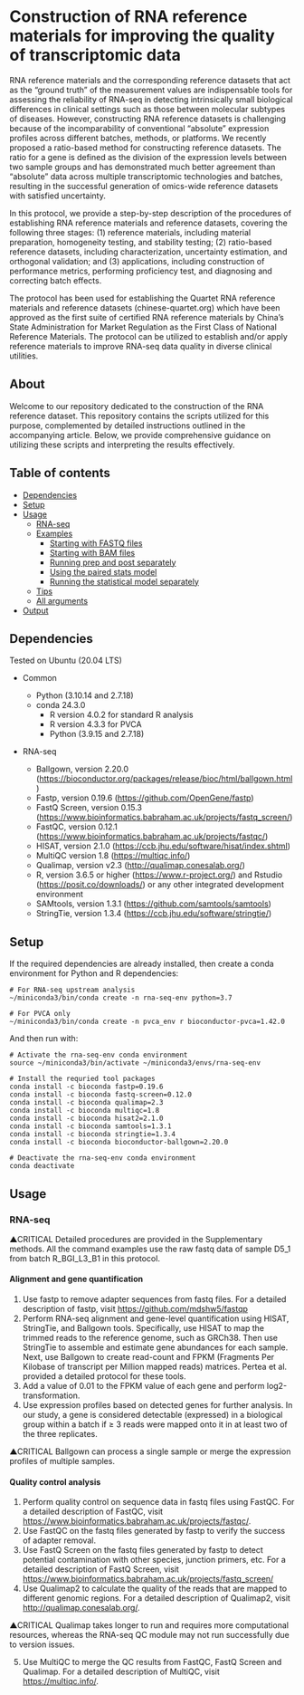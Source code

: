 # Construction of RNA reference materials for improving the quality of transcriptomic data

RNA reference materials and the corresponding reference datasets that act as the “ground truth” of the measurement values are indispensable tools for assessing the reliability of RNA-seq in detecting intrinsically small biological differences in clinical settings such as those between molecular subtypes of diseases. However, constructing RNA reference datasets is challenging because of the incomparability of conventional “absolute” expression profiles across different batches, methods, or platforms. We recently proposed a ratio-based method for constructing reference datasets. The ratio for a gene is defined as the division of the expression levels between two sample groups and has demonstrated much better agreement than “absolute” data across multiple transcriptomic technologies and batches, resulting in the successful generation of omics-wide reference datasets with satisfied uncertainty.

In this protocol, we provide a step-by-step description of the procedures of establishing RNA reference materials and reference datasets, covering the following three stages: (1) reference materials, including material preparation, homogeneity testing, and stability testing; (2) ratio-based reference datasets, including characterization, uncertainty estimation, and orthogonal validation; and (3) applications, including construction of performance metrics, performing proficiency test, and diagnosing and correcting batch effects.

The protocol has been used for establishing the Quartet RNA reference materials and reference datasets (chinese-quartet.org) which have been approved as the first suite of certified RNA reference materials by China’s State Administration for Market Regulation as the First Class of National Reference Materials. The protocol can be utilized to establish and/or apply reference materials to improve RNA-seq data quality in diverse clinical utilities.

## About

Welcome to our repository dedicated to the construction of the RNA reference dataset. This repository contains the scripts utilized for this purpose, complemented by detailed instructions outlined in the accompanying article. Below, we provide comprehensive guidance on utilizing these scripts and interpreting the results effectively.

## Table of contents

- [Dependencies](#dependencies)
- [Setup](#setup)
- [Usage](#usage)
  * [RNA-seq](#RNA-seq)
  * [Examples](#examples)
    + [Starting with FASTQ files](#starting-with-fastq-files)
    + [Starting with BAM files](#starting-with-bam-files)
    + [Running prep and post separately](#running-prep-and-post-separately)
    + [Using the paired stats model](#using-the-paired-stats-model)
    + [Running the statistical model separately](#running-the-statistical-model-separately)
  * [Tips](#tips)
  * [All arguments](#all-arguments)
- [Output](#output)

## Dependencies

Tested on Ubuntu (20.04 LTS)
- Common
  - Python (3.10.14 and 2.7.18)
  - conda 24.3.0
    - R version 4.0.2 for standard R analysis
    - R version 4.3.3 for PVCA
    - Python (3.9.15 and 2.7.18)

- RNA-seq
  - Ballgown, version 2.20.0 (https://bioconductor.org/packages/release/bioc/html/ballgown.html)
  - Fastp, version 0.19.6 (https://github.com/OpenGene/fastp)
  - FastQ Screen, version 0.15.3 (https://www.bioinformatics.babraham.ac.uk/projects/fastq_screen/)
  - FastQC, version 0.12.1 (https://www.bioinformatics.babraham.ac.uk/projects/fastqc/)
  - HISAT, version 2.1.0 (https://ccb.jhu.edu/software/hisat/index.shtml)
  - MultiQC version 1.8 (https://multiqc.info/)
  - Qualimap, version v2.3 (http://qualimap.conesalab.org/)
  - R, version 3.6.5 or higher (https://www.r-project.org/) and Rstudio (https://posit.co/downloads/) or any other integrated development environment
  - SAMtools, version 1.3.1 (https://github.com/samtools/samtools)
  - StringTie, version 1.3.4 (https://ccb.jhu.edu/software/stringtie/)


## Setup

If the required dependencies are already installed, then create a conda environment for Python and R dependencies:
```
# For RNA-seq upstream analysis
~/miniconda3/bin/conda create -n rna-seq-env python=3.7

# For PVCA only
~/miniconda3/bin/conda create -n pvca_env r bioconductor-pvca=1.42.0
```

And then run with:
```
# Activate the rna-seq-env conda environment
source ~/miniconda3/bin/activate ~/miniconda3/envs/rna-seq-env

# Install the requried tool packages
conda install -c bioconda fastp=0.19.6
conda install -c bioconda fastq-screen=0.12.0
conda install -c bioconda qualimap=2.3
conda install -c bioconda multiqc=1.8
conda install -c bioconda hisat2=2.1.0
conda install -c bioconda samtools=1.3.1
conda install -c bioconda stringtie=1.3.4
conda install -c bioconda bioconductor-ballgown=2.20.0

# Deactivate the rna-seq-env conda environment
conda deactivate
```

## Usage
### RNA-seq
▲CRITICAL Detailed procedures are provided in the Supplementary methods. All the command examples use the raw fastq data of sample D5_1 from batch R_BGI_L3_B1 in this protocol.
#### Alignment and gene quantification 
1.	Use fastp to remove adapter sequences from fastq files. For a detailed description of fastp, visit https://github.com/mdshw5/fastqp
2.	Perform RNA-seq alignment and gene-level quantification using HISAT, StringTie, and Ballgown tools. Specifically, use HISAT to map the trimmed reads to the reference genome, such as GRCh38. Then use StringTie to assemble and estimate gene abundances for each sample. Next, use Ballgown to create read-count and FPKM (Fragments Per Kilobase of transcript per Million mapped reads) matrices. Pertea et al. provided a detailed protocol for these tools.
3.	Add a value of 0.01 to the FPKM value of each gene and perform log2-transformation.
4.	Use expression profiles based on detected genes for further analysis. In our study, a gene is considered detectable (expressed) in a biological group within a batch if ≥ 3 reads were mapped onto it in at least two of the three replicates.

▲CRITICAL Ballgown can process a single sample or merge the expression profiles of multiple samples.

#### Quality control analysis
1.	Perform quality control on sequence data in fastq files using FastQC. For a detailed description of FastQC, visit https://www.bioinformatics.babraham.ac.uk/projects/fastqc/.
2.	Use FastQC on the fastq files generated by fastp to verify the success of adapter removal.
3.	Use FastQ Screen on the fastq files generated by fastp to detect potential contamination with other species, junction primers, etc. For a detailed description of FastQ Screen, visit https://www.bioinformatics.babraham.ac.uk/projects/fastq_screen/
4.	Use Qualimap2 to calculate the quality of the reads that are mapped to different genomic regions. For a detailed description of Qualimap2, visit http://qualimap.conesalab.org/.

▲CRITICAL Qualimap takes longer to run and requires more computational resources, whereas the RNA-seq QC module may not run successfully due to version issues.

5.	Use MultiQC to merge the QC results from FastQC, FastQ Screen and Qualimap. For a detailed description of MultiQC, visit https://multiqc.info/.
